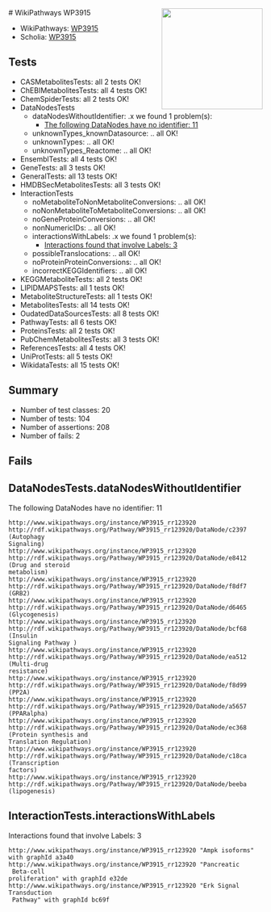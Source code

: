 <img style="float: right; width: 200px" src="https://upload.wikimedia.org/wikipedia/commons/thumb/8/83/Wplogo_with_text_500.png/640px-Wplogo_with_text_500.png" />
# WikiPathways WP3915

* WikiPathways: [WP3915](https://wikipathways.org/pathways/WP3915)
* Scholia: [WP3915](https://scholia.toolforge.org/wikipathways/WP3915)
## Tests
* CASMetabolitesTests: all 2 tests OK!
* ChEBIMetabolitesTests: all 4 tests OK!
* ChemSpiderTests: all 2 tests OK!
* DataNodesTests
    * dataNodesWithoutIdentifier: .x we found 1 problem(s):
        * [The following DataNodes have no identifier: 11](#8792c491)
    * unknownTypes_knownDatasource: .. all OK!
    * unknownTypes: .. all OK!
    * unknownTypes_Reactome: .. all OK!
* EnsemblTests: all 4 tests OK!
* GeneTests: all 3 tests OK!
* GeneralTests: all 13 tests OK!
* HMDBSecMetabolitesTests: all 3 tests OK!
* InteractionTests
    * noMetaboliteToNonMetaboliteConversions: .. all OK!
    * noNonMetaboliteToMetaboliteConversions: .. all OK!
    * noGeneProteinConversions: .. all OK!
    * nonNumericIDs: .. all OK!
    * interactionsWithLabels: .x we found 1 problem(s):
        * [Interactions found that involve Labels: 3](#630d267a)
    * possibleTranslocations: .. all OK!
    * noProteinProteinConversions: .. all OK!
    * incorrectKEGGIdentifiers: .. all OK!
* KEGGMetaboliteTests: all 2 tests OK!
* LIPIDMAPSTests: all 1 tests OK!
* MetaboliteStructureTests: all 1 tests OK!
* MetabolitesTests: all 14 tests OK!
* OudatedDataSourcesTests: all 8 tests OK!
* PathwayTests: all 6 tests OK!
* ProteinsTests: all 2 tests OK!
* PubChemMetabolitesTests: all 3 tests OK!
* ReferencesTests: all 4 tests OK!
* UniProtTests: all 5 tests OK!
* WikidataTests: all 15 tests OK!


## Summary

* Number of test classes: 20
* Number of tests: 104
* Number of assertions: 208
* Number of fails: 2

## Fails

<a name="8792c491" />

## DataNodesTests.dataNodesWithoutIdentifier

The following DataNodes have no identifier: 11
```
http://www.wikipathways.org/instance/WP3915_rr123920 http://rdf.wikipathways.org/Pathway/WP3915_rr123920/DataNode/c2397 (Autophagy 
Signaling)
http://www.wikipathways.org/instance/WP3915_rr123920 http://rdf.wikipathways.org/Pathway/WP3915_rr123920/DataNode/e8412 (Drug and steroid
metabolism)
http://www.wikipathways.org/instance/WP3915_rr123920 http://rdf.wikipathways.org/Pathway/WP3915_rr123920/DataNode/f8df7 (GRB2)
http://www.wikipathways.org/instance/WP3915_rr123920 http://rdf.wikipathways.org/Pathway/WP3915_rr123920/DataNode/d6465 (Glycogenesis)
http://www.wikipathways.org/instance/WP3915_rr123920 http://rdf.wikipathways.org/Pathway/WP3915_rr123920/DataNode/bcf68 (Insulin 
Signaling Pathway )
http://www.wikipathways.org/instance/WP3915_rr123920 http://rdf.wikipathways.org/Pathway/WP3915_rr123920/DataNode/ea512 (Multi-drug
resistance)
http://www.wikipathways.org/instance/WP3915_rr123920 http://rdf.wikipathways.org/Pathway/WP3915_rr123920/DataNode/f8d99 (PP2A)
http://www.wikipathways.org/instance/WP3915_rr123920 http://rdf.wikipathways.org/Pathway/WP3915_rr123920/DataNode/a5657 (PPARalpha)
http://www.wikipathways.org/instance/WP3915_rr123920 http://rdf.wikipathways.org/Pathway/WP3915_rr123920/DataNode/ec368 (Protein synthesis and 
Translation Regulation)
http://www.wikipathways.org/instance/WP3915_rr123920 http://rdf.wikipathways.org/Pathway/WP3915_rr123920/DataNode/c18ca (Transcription
factors)
http://www.wikipathways.org/instance/WP3915_rr123920 http://rdf.wikipathways.org/Pathway/WP3915_rr123920/DataNode/beeba (lipogenesis)
```

<a name="630d267a" />

## InteractionTests.interactionsWithLabels

Interactions found that involve Labels: 3
```
http://www.wikipathways.org/instance/WP3915_rr123920 "Ampk isoforms" with graphId a3a40
http://www.wikipathways.org/instance/WP3915_rr123920 "Pancreatic
 Beta-cell 
proliferation" with graphId e32de
http://www.wikipathways.org/instance/WP3915_rr123920 "Erk Signal
Transduction
 Pathway" with graphId bc69f
```

